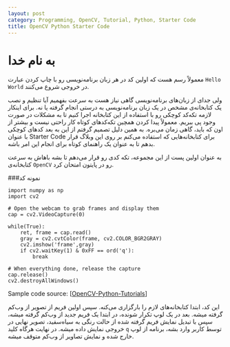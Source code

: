 ```yaml
---
layout: post
category: Programming, OpenCV, Tutorial, Python, Starter Code
title: OpenCV Python Starter Code
---
```

به نام خدا
===========

معمولاً رسم هست که اولین کد در هر زبان برنامه‌نویسی رو با چاپ کردن عبارت `Hello World` در خروجی شروع می‌کنند.

ولی جدای از زبان‌های برنامه‌نویسی گاهی نیاز هست به سرعت بفهمیم آیا تنظیم و نصب یک کتابخانه‌ی مشخص در یک زبان برنامه‌نویسی به درستی انجام گرفته یا نه. برای اینکار لازمه تکه‌کد کوچکی رو با استفاده از این کتابخانه اجرا کنیم تا به مشکلات در صورت وجود پی ببریم. معمولاً پیدا کردن همچین تکه‌کدهای کوتاه کار راحتی نیست و بیشتر از اون که باید، گاهی زمان می‌بره. به همین دلیل تصمیم گرفتم از این به بعد کدهای کوچکی با عنوان Starter Code برای کتابخانه‌هایی که استفاده می‌کنم بر روی این وبلاگ قرار بدهم تا به عنوان یک راهنمای کوتاه برای انجام این امر باشه.

به عنوان اولین پست از این مجموعه، تکه کدی رو قرار می‌دهم تا بشه باهاش به سرعت کتابخانه‌ی `OpenCV` رو در پایتون امتحان کرد.

###نمونه کد


    import numpy as np
    import cv2

    # Open the webcam to grab frames and display them
    cap = cv2.VideoCapture(0)

    while(True):
        ret, frame = cap.read()
        gray = cv2.cvtColor(frame, cv2.COLOR_BGR2GRAY)
        cv2.imshow('frame',gray)
        if cv2.waitKey(1) & 0xFF == ord('q'):
            break

    # When everything done, release the capture
    cap.release()
    cv2.destroyAllWindows()


Sample code source: [[OpenCV-Python-Tutorials](http://opencv-python-tutroals.readthedocs.org/en/latest/py_tutorials/py_gui/py_video_display/py_video_display.html)]

این کد، ابتدا کتابخانه‌های لازم را بارگزاری می‌کنه. سپس اولین فریم از تصویر از وب‌کم گرفته میشه. بعد در یک لوپ تکرار شونده، در ابتدا یک فریم جدید از وب‌کم گرفته میشه، سپس با تبدیل نمایش فریم گرفته شده از حالت رنگی به سیاه‌سفید، تصویر نهایی در خروجی نمایش داده میشه. در نهایت هرگاه کلید `q` توسط کاربر وارد بشه، برنامه از لوپ خارج شده و نمایش تصاویر از وب‌کم متوقف میشه.
